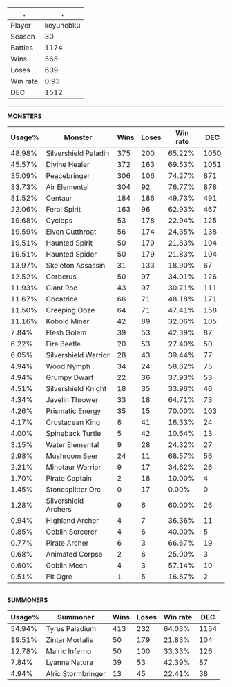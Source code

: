 .|.
|-|-
Player|keyunebku
Season|30
Battles|1174
Wins|565
Loses|609
Win rate|0.93
DEC|1512

---
**MONSTERS**

Usage%|Monster|Wins|Loses|Win rate|DEC|
-|-|-|-|-|-|
48.98%|Silvershield Paladin|375|200|65.22%|1050|
45.57%|Divine Healer|372|163|69.53%|1051|
35.09%|Peacebringer|306|106|74.27%|871|
33.73%|Air Elemental|304|92|76.77%|878|
31.52%|Centaur|184|186|49.73%|491|
22.06%|Feral Spirit|163|96|62.93%|467|
19.68%|Cyclops|53|178|22.94%|125|
19.59%|Elven Cutthroat|56|174|24.35%|138|
19.51%|Haunted Spirit|50|179|21.83%|104|
19.51%|Haunted Spider|50|179|21.83%|104|
13.97%|Skeleton Assassin|31|133|18.90%|67|
12.52%|Cerberus|50|97|34.01%|126|
11.93%|Giant Roc|43|97|30.71%|111|
11.67%|Cocatrice|66|71|48.18%|171|
11.50%|Creeping Ooze|64|71|47.41%|158|
11.16%|Kobold Miner|42|89|32.06%|105|
7.84%|Flesh Golem|39|53|42.39%|87|
6.22%|Fire Beetle|20|53|27.40%|50|
6.05%|Silvershield Warrior|28|43|39.44%|77|
4.94%|Wood Nymph|34|24|58.62%|75|
4.94%|Grumpy Dwarf|22|36|37.93%|53|
4.51%|Silvershield Knight|18|35|33.96%|46|
4.34%|Javelin Thrower|33|18|64.71%|73|
4.26%|Prismatic Energy|35|15|70.00%|103|
4.17%|Crustacean King|8|41|16.33%|24|
4.00%|Spineback Turtle|5|42|10.64%|13|
3.15%|Water Elemental|9|28|24.32%|27|
2.98%|Mushroom Seer|24|11|68.57%|56|
2.21%|Minotaur Warrior|9|17|34.62%|26|
1.70%|Pirate Captain|2|18|10.00%|4|
1.45%|Stonesplitter Orc|0|17|0.00%|0|
1.28%|Silvershield Archers|9|6|60.00%|26|
0.94%|Highland Archer|4|7|36.36%|11|
0.85%|Goblin Sorcerer|4|6|40.00%|5|
0.77%|Pirate Archer|6|3|66.67%|19|
0.68%|Animated Corpse|2|6|25.00%|3|
0.60%|Goblin Mech|4|3|57.14%|10|
0.51%|Pit Ogre|1|5|16.67%|2|

---
**SUMMONERS**

Usage%|Summoner|Wins|Loses|Win rate|DEC|
-|-|-|-|-|-|
54.94%|Tyrus Paladium|413|232|64.03%|1154|
19.51%|Zintar Mortalis|50|179|21.83%|104|
12.78%|Malric Inferno|50|100|33.33%|126|
7.84%|Lyanna Natura|39|53|42.39%|87|
4.94%|Alric Stormbringer|13|45|22.41%|38|
